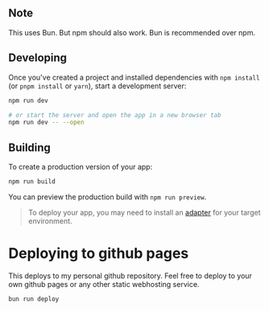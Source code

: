 ## Note
This uses Bun. But npm should also work. Bun is recommended over npm.

## Developing

Once you've created a project and installed dependencies with `npm install` (or `pnpm install` or `yarn`), start a development server:

```bash
npm run dev

# or start the server and open the app in a new browser tab
npm run dev -- --open
```

## Building

To create a production version of your app:

```bash
npm run build
```

You can preview the production build with `npm run preview`.

> To deploy your app, you may need to install an [adapter](https://kit.svelte.dev/docs/adapters) for your target environment.

# Deploying to github pages

This deploys to my personal github repository. Feel free to deploy to your own github pages or any other static webhosting service.

```bash
bun run deploy
```
